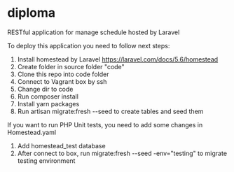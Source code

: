 # diploma
RESTful application for manage schedule hosted by Laravel

To deploy this application you need to follow next steps:
1) Install homestead by Laravel https://laravel.com/docs/5.6/homestead
2) Create folder in source folder "code"
3) Clone this repo into code folder
4) Connect to Vagrant box by ssh
5) Change dir to code
6) Run composer install
7) Install yarn packages
8) Run artisan migrate:fresh --seed to create tables and seed them

If you want to run PHP Unit tests, you need to add some changes in Homestead.yaml
1) Add homestead_test database
2) After connect to box, run migrate:fresh --seed -env="testing" to migrate testing environment
